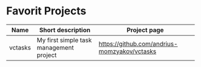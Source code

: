 # Favorit Projects

Name | Short description | Project page
---- | ----------------- | ------------
vctasks | My first simple task management project | https://github.com/andrius-momzyakov/vctasks
